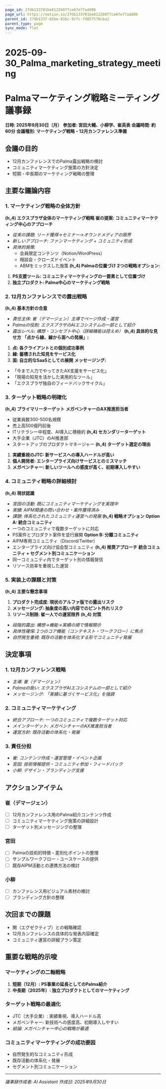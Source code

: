 ```yaml
---
page_id: 27db133701be8122b0ffce67e77add06
page_url: https://notion.so/27db133701be8122b0ffce67e77add06
parent_id: 27db1337-01be-816c-9cfc-fd857578cba2
parent_type: page
sync_mode: flat
---
```


# 2025-09-30_Palma_marketing_strategy_meeting

# Palmaマーケティング戦略ミーティング議事録
**日時: 2025年9月30日（月）**
**参加者: 宮田大輔、小柳学、崔英表**
**会議時間: 約60分**
**会議種別: マーケティング戦略・12月カンファレンス準備**
## 会議の目的
- 12月カンファレンスでのPalma露出戦略の検討
- コミュニティマーケティング施策の方針決定
- 短期・中長期のマーケティング戦略の整理
## 主要な議論内容
### 1. マーケティング戦略の全体方針
**(h_4) エクスプラザ全体のマーケティング戦略**
**崔の提案: コミュニティマーケティング中心のアプローチ**
- *従来の課題: リード獲得→セミナー→オウンドメディアの限界*
- *新しいアプローチ: ファンマーケティング + コミュニティ形成*
- *具体的施策:*
  - 会員限定コンテンツ（Notion/WordPress）
  - 相談会・クローズドイベント
  - ABMをミックスした施策
**(h_4) Palmaの位置づけ**
**2つの戦略オプション:**
1. **PS支援ツール: コミュニティマーケティングの一要素として位置づけ**
1. **独立プロダクト: Palma中心のマーケティング戦略**
### 2. 12月カンファレンスでの露出戦略
**(h_4) 基本方針の合意**
- *責任主体: 崔（デマージェン）主導でページ作成・運営*
- *Palmaの役割: エクスプラザのAIエコシステムの一部として紹介*
- *露出レベル: 構想・コンセプト中心（詳細機能は控えめ）*
**(h_4) 具体的な見せ方**
**「点から線、線から面への発展」:**
1. **点: 各クライアントとの個別成功事例**
1. **線: 蓄積された知見をサービス化**
1. **面: 自立的なSaaSとしての展開**
**メッセージング:**
- 「今まで人力でやってきたAX支援をサービス化」
- 「現場の知見を活かした実用的なツール」
- 「エクスプラザ独自のフィードバックサイクル」
### 3. ターゲット戦略の明確化
**(h_4) プライマリーターゲット**
**メガベンチャーのAX推進担当者**
- 従業員数300-500名規模
- 売上高500億円前後
- ITリテラシー中程度、AI導入に積極的
**(h_4) セカンダリーターゲット**
- 大手企業（JTC）のAI推進部
- スタートアップのプロダクトマネージャー
**(h_4) ターゲット選定の理由**
1. **実績重視のJTC: 新サービスへの導入ハードルが高い**
1. **個人開発者: エンタープライズ向けサービスとのミスマッチ**
1. **メガベンチャー: 新しいツールへの感度が高く、初期導入しやすい**
### 4. コミュニティ戦略の詳細検討
**(h_4) 現状認識**
- *宮田の活動: 既にコミュニティマーケティングを実践中*
- *実績: AIPM関連の問い合わせ・案件獲得済み*
- *課題: 体系化されたコミュニティ運営への発展*
**(h_4) 戦略オプション**
**Option A: 統合コミュニティ**
- 一つのコミュニティで複数ターゲットに対応
- PS案件とプロダクト案件を並行展開
**Option B: 分離コミュニティ**
- AIPM専用コミュニティ（Discord/Twitter）
- エンタープライズ向け協会型コミュニティ
**(h_4) 推奨アプローチ**
**統合コミュニティ + セグメント別コミュニケーション**
- 同一コミュニティ内でターゲット別の情報発信
- リソース効率を重視した運営
### 5. 実装上の課題と対策
**(h_4) 主要な懸念事項**
1. **プロダクト完成度: 現状のアルファ版での露出リスク**
1. **メッセージング: 抽象度の高い内容でのピント外れリスク**
1. **リソース制限: 崔一人での運営限界**
**(h_4) 対策**
- *段階的露出: 構想→機能→実績の順で情報開示*
- *具体性確保: 2つのコア機能（コンテキスト・ワークフロー）に焦点*
- *自然発生重視: 既存の活動を体系化する形でコミュニティ発展*
## 決定事項
### 1. 12月カンファレンス戦略
- *主導: 崔（デマージェン）*
- *Palmaの扱い: エクスプラザAIエコシステムの一部として紹介*
- *メッセージング: 「実績に基づくサービス化」を強調*
### 2. コミュニティマーケティング
- *統合アプローチ: 一つのコミュニティで複数ターゲット対応*
- *メインターゲット: メガベンチャーのAX推進担当者*
- *運営方針: 既存活動の体系化・発展*
### 3. 責任分担
- *崔: コンテンツ作成・運営管理・イベント企画*
- *宮田: 技術情報提供・コミュニティ参加・フィードバック*
- *小柳: デザイン・ブランディング支援*
## アクションアイテム
### 崔（デマージェン）
- [ ] 12月カンファレンス用のPalma紹介コンテンツ作成
- [ ] コミュニティマーケティング施策の詳細設計
- [ ] ターゲット別メッセージングの整理
### 宮田
- [ ] Palmaの技術的特徴・差別化ポイントの整理
- [ ] サンプルワークフロー・ユースケースの提供
- [ ] 既存AIPM活動との連携方法の検討
### 小柳
- [ ] カンファレンス用ビジュアル素材の検討
- [ ] ブランディング方針の整理
## 次回までの課題
- 関（エグゼクティブ）との戦略確認
- 12月カンファレンスの具体的な発表内容確定
- コミュニティ運営の詳細プラン策定
## 重要な戦略的示唆
### マーケティングの二軸戦略
1. **短期（12月）: PS事業の延長としてのPalma紹介**
1. **中長期（2025年）: 独立プロダクトとしてのマーケティング**
### ターゲット戦略の最適化
- JTC（大手企業）: 実績重視、導入ハードル高
- メガベンチャー: 新技術への感度高、初期導入しやすい
- *結論: メガベンチャー中心の戦略が最適*
### コミュニティマーケティングの成功要因
- 自然発生的なコミュニティ形成
- 既存活動の体系化・発展
- セグメント別コミュニケーション
---
*議事録作成者: AI Assistant*
*作成日: 2025年9月30日*
